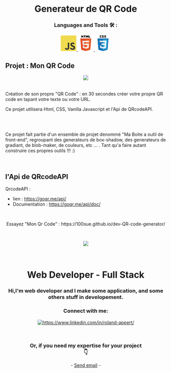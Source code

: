 <h1 align="center"> Generateur de QR Code </h1>

<p align="center">

<h3 align="center">Languages and Tools 🛠 :</h3>
<p align="center">
    <a href="https://developer.mozilla.org/en-US/docs/Web/JavaScript" target="_blank"> <img src="https://raw.githubusercontent.com/devicons/devicon/master/icons/javascript/javascript-original.svg" alt="javascript" width="50" height="50"/> </a>
    <a href="https://www.w3.org/html/" target="_blank"> <img src="https://raw.githubusercontent.com/devicons/devicon/master/icons/html5/html5-original-wordmark.svg" alt="html5" width="50" height="50"/> </a>
    <a href="https://www.w3schools.com/css/" target="_blank"> <img src="https://raw.githubusercontent.com/devicons/devicon/master/icons/css3/css3-original-wordmark.svg" alt="css3" width="50" height="50"/> </a>
</p>

## Projet : Mon QR Code ##

<p align="center">
<img src= "https://github.com/100sue/dev-QR-code-generator/assets/90606431/b771541e-7e20-4bb3-ac59-bef515c6f14f"/>
</p>


<br>
Création de son propre "QR Code" : en 30 secondes créer votre propre QR code en tapant votre texte ou votre URL.


<br>

Ce projet utilisera Html, CSS, Vanilla Javascript et l'Api de QRcodeAPI.

<br>
<br>

Ce projet fait partie d'un ensemble de projet denommé "Ma Boite a outil de front-end", regroupant des generateurs de box-shadow, des generateurs de gradiant, de blob-maker, de couleurs, etc ... .
Tant qu'a faire autant construire ces propres outils !!! :)

<br>


 ## l'Api de QRcodeAPI ##
 QrcodeAPI :
 - lien : https://goqr.me/api/
 - Documentation : https://goqr.me/api/doc/
 
 <br>
 <p align="center">
 Essayez "Mon Qr Code" : https://100sue.github.io/dev-QR-code-generator/
 </p>

 <br>
<p align="center">
<img src=  "https://user-images.githubusercontent.com/90606431/214551725-ffcd89a2-c40d-4451-96f7-6f9ad0bac13a.png" />
</p>

 <br>
 
<h1 align="center">Web Developer - Full Stack</h1>

<p style="margin: 15px;" align="center">
     <h3 align="center">Hi,I'm web developer and I make some application, and some others stuff in developement.</h3>
</p>
<h3 align="center">Connect with me:</h3>
<p align="center">
<a href="https://linkedin.com/in/https://www.linkedin.com/in/roland-appert/" target="blank"><img align="center" src="https://raw.githubusercontent.com/rahuldkjain/github-profile-readme-generator/master/src/images/icons/Social/linked-in-alt.svg" alt="https://www.linkedin.com/in/roland-appert/" height="30" width="40" /></a>
</p>
<br/>

<h3 align="center">Or, if you need my expertise for your project <br>👇</h3>
<p align="center">
  
<p align="center">
    - <a href="mailto:scoreur@gmail.com">Send email</a> -
    <p style='margin-bottom: 40px'>
    </p>
</p>  
